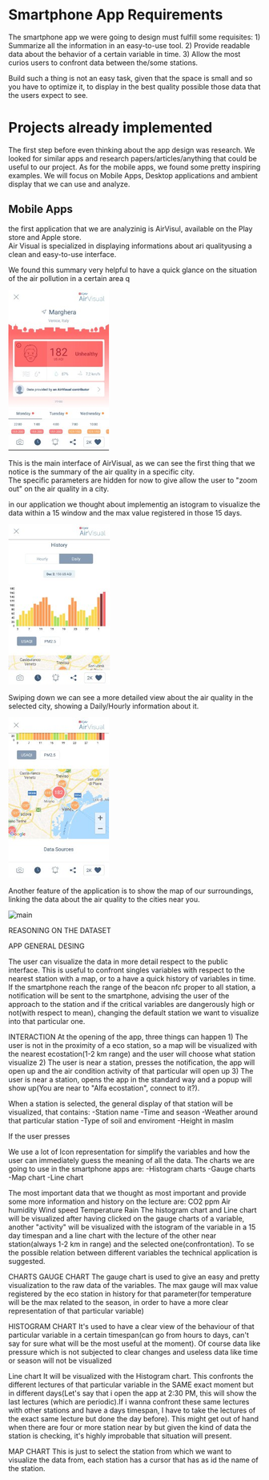 # Smartphone App Requirements

The smartphone app we were going to design must fulfill some requisites:
	1) Summarize all the information in an easy-to-use tool.
	2) Provide readable data about the behavior of a certain variable in time.
	3) Allow the most curios users to confront data between the/some stations.

Build such a thing is not an easy task, given that the space is small and so you have to optimize it, to display in the best quality possible those data that the users
expect to see. 


# Projects already implemented
The first step before even thinking about the app design was research.
We looked for similar apps and research papers/articles/anything that could be useful to our project. 
As for the mobile apps, we found some pretty inspiring examples.
We will focus on Mobile Apps, Desktop applications and ambient display that we can use and analyze.

## Mobile Apps


the first application that we are analyzinig is AirVisul, available on the Play store and Apple store.  
Air Visual is specialized in displaying informations about ari qualityusing a clean and easy-to-use interface.

We found this summary very helpful to have a quick glance on the situation of the air pollution in a certain area q

![](./Screenshots/AirVisual1.jpeg "main")

This is the main interface of AirVisual, as we can see the first thing that we notice is the summary of the air quality in a specific city.  
The specific parameters are hidden for now to give allow the user to "zoom out" on the air quality in a city.  

in our application we thought about implementig an istogram to visualize the data within a 15 window and the max value registered in those 15 days.

![](./Screenshots/AirVisual2.jpeg "main")

Swiping down we can see a more detailed view about the air quality in the selected city, showing a Daily/Hourly information about it.

![](./Screenshots/AirVisualMap.jpeg "main")

Another feature of the application is to show the map of our surroundings, linking the data about the air quality to the cities near you.

![](./Screenshots/Graphicinrespecttotime.jpeg "main") 

REASONING ON THE DATASET


APP GENERAL DESING

The user can visualize the data in more detail respect to the public interface.
This is useful to confront singles variables with respect to the nearest station with a map, or to a have a quick history of variables in time.
If the smartphone reach the range of the beacon nfc proper to all station, a notification will be sent to the smartphone, advising the user of the approach to the station and if the critical variables are dangerously high or not(with respect to mean), changing the default station we want to visualize into that particular one.

INTERACTION
At the opening of the app, three things can happen
    1) The user is not in the proximity of a eco station, so a map will be visualized with the nearest ecostation(1-2 km range) and the user will choose what station visualize
    2) The user is near a station, presses the notification, the app will open up and the air condition activity of that particular  will open up
    3) The user is near a station, opens the app in the standard way and a popup will show up(You are near to "Alfa ecostation", connect to it?).

When a station is selected, the general display of that station will be visualized, that contains:
-Station name
-Time and season
-Weather around that particular station
-Type of soil and enviroment
-Height in maslm

If the user presses 



We use a lot of Icon representation for simplify the variables and how the user can immediately guess the meaning of all the data.
The charts we are going to use in the smartphone apps are:
-Histogram charts
-Gauge charts
-Map chart
-Line chart

The most important data that we thought as most important and provide some more information and history on the lecture are:
CO2 ppm
Air humidity
Wind speed 
Temperature
Rain
The histogram chart and Line chart will be visualized after having clicked on the gauge charts of a variable, another "activity" will be visualized with the istogram of the variable in a 15 day timespan and a line chart 
with the lecture of the other near station(always 1-2 km in range) and the selected one(confrontation).
To se the possible relation between different variables the technical application is suggested.

CHARTS
GAUGE CHART
The gauge chart is used to give an easy and pretty visualization to the raw data of the variables.
The max gauge will max value registered by the eco station in history for that parameter(for temperature will be the max related to the season, in order to have a more clear representation of that particular variable)

HISTOGRAM CHART
It's used to have a clear view of the behaviour of that particular variable in a certain timespan(can go from hours to days, can't say for sure what will be the most useful at the moment).
Of course data like pressure which is not subjected to clear changes and useless data like time or season will not be visualized

Line chart
It will be visualized with the Histogram chart.
This confronts the different lectures of that particular variable in the SAME exact moment but in different days(Let's say that i open the app at 2:30 PM, this will show the last lectures (which are periodic).If i wanna confront these same lectures with other stations
and have a days timespan, I have to take the lectures of the exact same lecture but done the day before).
This might get out of hand when there are four or more station near by but given the kind of data the station is checking, it's highly improbable that situation will present.

MAP CHART
This is just to select the station from which we want to visualize the data from, each station has a cursor that has as id the name of the station.








